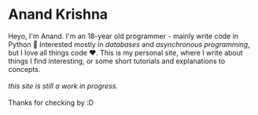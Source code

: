 # Anand Krishna
Heyo, I'm Anand. I'm an 18-year old programmer - mainly write code in Python :snake:
Interested mostly in *databases* and *asynchronous programming*, but I love all things code :heart:. This is my personal site, where I write about things I find interesting, or some short tutorials and explanations to concepts.\
\
_this site is still a work in progress._\
\
 Thanks for checking by :D
 
